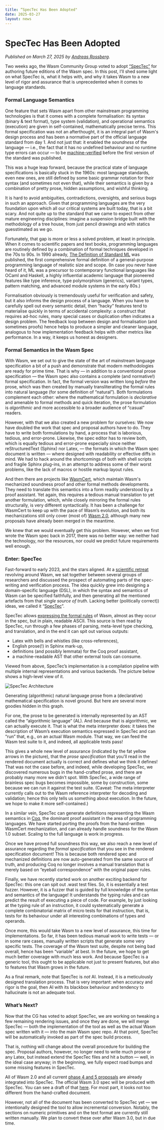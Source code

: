```yaml
---
title: “SpecTec Has Been Adopted"
date: 2025-03-27
layout: news
---
```

# SpecTec Has Been Adopted

_Published on March 27, 2025 by [Andreas Rossberg](https://github.com/rossberg)._

Two weeks ago, the Wasm Community Group voted to adopt [“SpecTec”](https://github.com/Wasm-DSL/spectec/tree/main/spectec) for authoring future editions of the Wasm spec.
In this post, I’ll shed some light on what SpecTec is, what it helps with, and why it takes Wasm to a new level of rigor and assurance that is unprecedented when it comes to language standards.


### Formal Language Semantics

One feature that sets Wasm apart from other mainstream programming technologies
is that it comes with a complete formalisation:
its syntax (binary & text format), type system (validation), and operational semantics (execution) are given in self-contained, mathematically precise terms.
This formal specification was not an afterthought,
it is an integral part of Wasm's design process and has been a normative part of the official language standard from day 1.
And not just that: it enabled the *soundness* of the language
— i.e., the fact that it has no undefined behaviour and no runtime type errors can occur —
to be [machine-verified](https://github.com/WasmCert) before the first version of the standard was published.

This was a huge leap forward, because the practical state of language specifications is basically stuck in the 1960s:
most language standards, even new ones,
are still defined by some basic grammar notation for their syntax (and sometimes not even that),
while their semantics is given by a combination of pretty prose, hidden assumptions, and wishful thinking.

It is hard to avoid ambiguities, contradictions, oversights, and serious bugs in such an approach.
Given that programming languages are the very foundation
upon which all our critical systems are built today,
that is a bit scary.
And not quite up to the standard that we came to expect from other mature engineering disciplines:
imagine a suspension bridge built with the methodology of a tree house,
from just pencil drawings and with statics guesstimated as we go.

Fortunately, that gap is more or less a solved problem, at least in principle.
When it comes to scientific papers and text books,
programming languages are routinely defined by a combination of formal techniques developed in the 70s to 90s.
In 1990 already, [The Definition of Standard ML](https://mitpress.mit.edu/9780262631327/the-definition-of-standard-ml/) was published,
the first comprehensive formal definition of a general-purpose programming language of realistic size and scope. (In case you never have heard of it, ML was a precursor to contemporary functional languages like OCaml and Haskell, a highly influential academic language that pioneered features like type inference, type polymorphism (generics), variant types, pattern matching, and advanced module systems in the early 80s.)

Formalisation obviously is tremendously useful for verification and safety,
but it also informs the design process of a language.
When you have to carefully spell out every semantic detail,
then “hacky” features tend to materialise quickly in terms of accidental complexity:
a construct that requires ad-hoc rules, many special cases or duplication often indicates a design problem.
The feedback loop between design and formalisation (and sometimes proofs) hence helps to produce a simpler and cleaner language,
analogous to how implementation feedback helps with other metrics like performance.
In a way, it keeps us honest as designers.


### Formal Semantics in the Wasm Spec

With Wasm, we set out to give the state of the art of mainstream language specification a bit of a push
and demonstrate that modern methodologies are ready for prime time.
That is why — in addition to a conventional prose specification — the Wasm spec also contains a complete (and normative!) formal specification.
In fact, the formal version was written long *before* the prose,
which was then created by manually transliterating the formal rules into natural language
(for some definition of “natural”).
Both formulations complement each other:
where the mathematical formulation is *declarative* and amenable to formal methods and quick iteration,
the prose formulation is *algorithmic* and more accessible to a broader audience of “casual” readers.

However, with that we also created a new problem for ourselves:
We now have doubled the work that spec and proposal authors have to do.
They have to write both formulations by hand,
a process that is laborious, tedious, and error-prone.
Likewise, the spec editor has to review both,
which is equally tedious and error-prone
especially since neither reStructuredText (Sphinx) nor Latex,
— the formats in which the Wasm spec document is written —
where designed with readability or effective diffs in mind.
We had to hack around the shortcomings of both
with shell scripts and fragile Sphinx plug-ins,
in an attempt to address some of their worst problems,
like the lack of macros or hostile markup layout rules.

And then there are projects like [WasmCert](https://github.com/WasmCert),
which maintain Wasm's mechanized soundness proof and other formal methods developments.
They need to translate this semantics into a form readily understood by a proof assistant.
Yet again, this requires a tedious manual translation to yet another formulation,
which, while closely mirroring the formal rules structurally,
is very different syntactically.
It has been a challenge for WasmCert to keep up with the pace of Wasm’s evolution,
and both its mechanizations still only cover (most of) [Wasm 2.0](../2025-03-20-wasm-2.0/index.md),
although many new proposals have already been merged in the meantime.

We knew that we would eventually get this problem.
However, when we first wrote the Wasm spec back in 2017, there was no better way:
we neither had the technology, nor the resources, nor could we predict future requirements well enough.


### Enter: SpecTec

Fast-forward to early 2023, and the stars aligned.
At a [scientific retreat](https://www.dagstuhl.de/23101) revolving around Wasm,
we sat together between several groups of researchers and discussed the prospect of automating parts of the spec-writing and verification process.
The idea quickly grew into designing a domain-specific language (DSL),
in which the syntax and semantics of Wasm can be specified faithfully,
and then generating all the mentioned artefacts from that *single source of truth*.
Lacking better (politically correct)) ideas, we called it “[SpecTec](https://people.mpi-sws.org/~rossberg/papers/Youn,%20Shin,%20Lee,%20Ryu,%20Breitner,%20Gardner,%20Lindley,%20Pretnar,%20Xiaojia,%20Watt,%20Rossberg%20-%20Bringing%20the%20WebAssembly%20Standard%20up%20to%20Speed%20with%20SpecTec.pdf)”.

SpecTec allows [expressing the formal rules](https://github.com/Wasm-DSL/spectec/blob/main/spectec/doc/Overview.md) of Wasm,
almost as they occur in the spec,
but in plain, readable ASCII.
This source is then read by SpecTec, run through a few phases of parsing, meta-level type checking, and translation, and in the end it can spit out various outputs:

* Latex with bells and whistles (like cross-references),
* English prose(!) in Sphinx mark-up,
* definitions (and possibly lemmata) for the Coq proof assistant,
* a machine-readable AST that other external tools can consume.

Viewed from above, SpecTec’s implementation is a compilation pipeline with multiple internal representations and various backends.
The picture below shows a high-level view of it.

![SpecTec Architecture](spectec.png)

Generating (algorithmic) natural language prose from a (declarative) mathematical specification is novel ground.
But here are several more goodies hidden in this graph.

For one, the prose to be generated is internally represented by an AST called the “algorithmic language” (AL).
And because that is algorithmic,
we can actually execute it.
That is what the meta interpreter does:
it takes the description of Wasm’s execution semantics expressed in SpecTec
and can “run” that, e.g., on an actual Wasm module.
That way, we can feed the Wasm test suite to it,
and indeed, all applicable tests pass!

This gives a whole new level of assurance
(indicated by the fat yellow arrows in the picture),
that the *prose specification* that you'll read in the rendered document actually is correct and defines what we think it defines!
That was not the case before,
and indeed, while developing SpecTec,
we discovered numerous bugs in the hand-crafted prose,
and there are probably many more we didn’t spot.
With SpecTec, a wide range of brainless spec bugs becomes impossible,
some by construction, some because we can run it against the test suite.
(Caveat: The meta interpreter currently calls out to the Wasm reference interpreter for decoding and validation; hence this only tells us something about execution.
In the future, we hope to make it more self-contained.)

In a similar vein,
SpecTec can generate definitions representing the Wasm semantics in [Coq](https://coq.inria.fr),
the dominant proof assistant in the area of programming languages.
We have started porting the proofs from the hand-written WasmCert mechanization,
and can already handle soundness for the Wasm 1.0 subset.
Scaling to the full language is work in progress.

Once we have proved full soundness this way,
we also reach a new level of assurance regarding the *formal specification* that you see in the rendered specification document!
This is because both rendered spec and mechanized definitions are now auto-generated from the same source of truth,
and producing Coq no longer involves a manual translation that is merely based on “eyeball correspondence” with the original paper rules.

Finally, we have recently started work on another exciting backend for SpecTec:
this one can spit out .wast test files.
So, it is essentially a test fuzzer.
However, it is a fuzzer that is guided by full knowledge of the syntax and semantics of the language!
It understands the typing rules and can predict the result of executing a piece of code.
For example, by just looking at the typing rule of an instruction,
it could systematically generate a complete combinatorial matrix of micro tests for that instruction,
that is, tests for its behaviour under all interesting combinations of types and operands.

Once more, this would take Wasm to a new level of assurance,
this time for implementations.
So far, it has been tedious manual work to write tests
— or in some rare cases, manually written scripts that generate some very specific tests.
The coverage of the Wasm test suite, despite not being bad overall, hence has been “variable” at best.
In the future, we hope to get much better coverage with much less work.
And because SpecTec is a generic tool,
this ought to be applicable not just to present features,
but also to features that Wasm grows in the future.


As a final remark, note that SpecTec is *not* AI.
Instead, it is a meticulously designed translation process.
That is very important: when accuracy and rigor is the goal,
then AI with its blackbox behaviour and tendency to hallucinate is not an adequate tool.


### What’s Next?

Now that the CG has voted to adopt SpecTec,
we are working on tweaking a few remaining rendering issues,
and once they are done,
we will merge SpecTec
— both the implementation of the tool as well as the actual Wasm spec written with it —
into the main Wasm spec repo.
At that point, SpecTec will be automatically invoked as part of the spec build process.

That is, nothing will change about the overall procedure for building the spec.
Proposal authors, however, no longer need to write much prose or any Latex,
but instead extend the SpecTec files and hit a button — well, in the ideal case anyway;
in the beginning, we fully expect road bumps and some missing features in SpecTec.

All of Wasm 2.0 and all current [phase 4 and 5 proposals](https://github.com/WebAssembly/proposals) are already integrated into SpecTec.
The official Wasm 3.0 spec will be produced with SpecTec.
You can see a draft of that [here](https://wasm-dsl.github.io/spectec/).
For most part, it looks not too different from the hand-crafted document.

However, not all of the document has been converted to SpecTec yet
— we intentionally designed the tool to allow incremental conversion.
Notably, the sections on numeric primitives and on the text format are currently still written manually.
We plan to convert these over after Wasm 3.0, but in due time.
